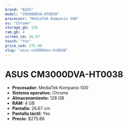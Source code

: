 ```yaml
---
brand: "ASUS"
model: "CM3000DVA-HT0038"
processor: "MediaTek Kompanio 500"
os: "Chrome"
storage_gb: 128
ram_gb: 4
screen_cm: 26.67
touch: "Yes"
price_usd: 275.88
slug: "asus-cm3000dva-ht0038"
---
```


# ASUS CM3000DVA-HT0038

- **Procesador:** MediaTek Kompanio 500
- **Sistema operativo:** Chrome
- **Almacenamiento:** 128 GB
- **RAM:** 4 GB
- **Pantalla:** 26.67 cm
- **Pantalla táctil:** Yes
- **Precio:** $275.88
